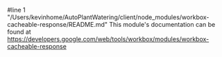 #line 1 "/Users/kevinhome/AutoPlantWatering/client/node_modules/workbox-cacheable-response/README.md"
This module's documentation can be found at https://developers.google.com/web/tools/workbox/modules/workbox-cacheable-response
